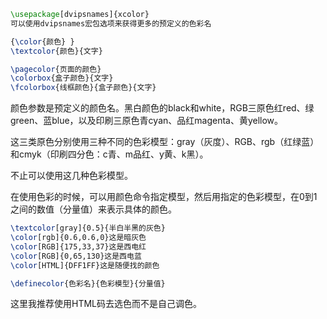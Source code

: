 
```latex
\usepackage[dvipsnames]{xcolor}
可以使用dvipsnames宏包选项来获得更多的预定义的色彩名
```

```latex
{\color{颜色} }
\textcolor{颜色}{文字}
```

```latex
\pagecolor{页面的颜色}
\colorbox{盒子颜色}{文字}
\fcolorbox{线框颜色}{盒子颜色}{文字}
```


颜色参数是预定义的颜色名。黑白颜色的black和white，RGB三原色红red、绿green、蓝blue，以及印刷三原色青cyan、品红magenta、黄yellow。

这三类原色分别使用三种不同的色彩模型：gray（灰度）、RGB、rgb（红绿蓝）和cmyk（印刷四分色：c青、m品红、y黄、k黑）。

不止可以使用这几种色彩模型。

在使用色彩的时候，可以用颜色命令指定模型，然后用指定的色彩模型，在0到1之间的数值（分量值）来表示具体的颜色。
```latex
\textcolor[gray]{0.5}{半白半黑的灰色}
\color[rgb]{0.6,0.6,0}这是暗灰色
\color[RGB]{175,33,37}这是西电红
\color[RGB]{0,65,130}这是西电蓝
\color[HTML]{DFF1FF}这是随便找的颜色
```

```latex
\definecolor{色彩名}{色彩模型}{分量值}
```

这里我推荐使用HTML码去选色而不是自己调色。



